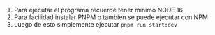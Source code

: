 1. Para ejecutar el programa recuerde tener minimo NODE 16
2. Para facilidad instalar PNPM o tambien se puede ejecutar con NPM
3. Luego de esto simplemente ejecutar `pnpm run start:dev`
